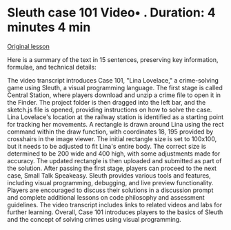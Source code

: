 # Sleuth case 101 Video• . Duration: 4 minutes 4 min

[Original lesson](https://www.coursera.org/learn/uol-introduction-to-programming-1/lecture/HCSFM/sleuth-case-101)

Here is a summary of the text in 15 sentences, preserving key information, formulae, and technical details:

The video transcript introduces Case 101, "Lina Lovelace," a crime-solving game using Sleuth, a visual programming language. The first stage is called Central Station, where players download and unzip a crime file to open it in the Finder. The project folder is then dragged into the left bar, and the sketch.js file is opened, providing instructions on how to solve the case. Lina Lovelace's location at the railway station is identified as a starting point for tracking her movements. A rectangle is drawn around Lina using the rect command within the draw function, with coordinates 18, 195 provided by crosshairs in the image viewer. The initial rectangle size is set to 100x100, but it needs to be adjusted to fit Lina's entire body. The correct size is determined to be 200 wide and 400 high, with some adjustments made for accuracy. The updated rectangle is then uploaded and submitted as part of the solution. After passing the first stage, players can proceed to the next case, Small Talk Speakeasy. Sleuth provides various tools and features, including visual programming, debugging, and live preview functionality. Players are encouraged to discuss their solutions in a discussion prompt and complete additional lessons on code philosophy and assessment guidelines. The video transcript includes links to related videos and labs for further learning. Overall, Case 101 introduces players to the basics of Sleuth and the concept of solving crimes using visual programming.

